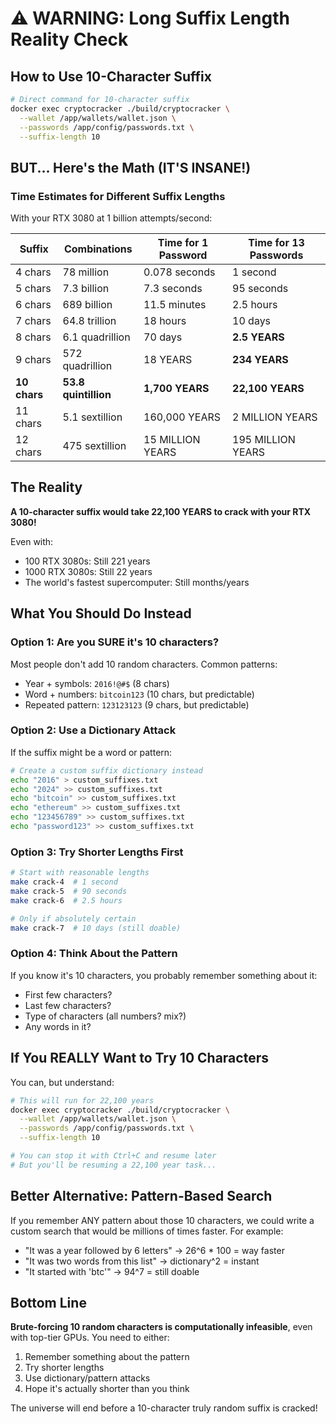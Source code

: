 # ⚠️ WARNING: Long Suffix Length Reality Check

## How to Use 10-Character Suffix

```bash
# Direct command for 10-character suffix
docker exec cryptocracker ./build/cryptocracker \
  --wallet /app/wallets/wallet.json \
  --passwords /app/config/passwords.txt \
  --suffix-length 10
```

## BUT... Here's the Math (IT'S INSANE!)

### Time Estimates for Different Suffix Lengths

With your RTX 3080 at 1 billion attempts/second:

| Suffix | Combinations | Time for 1 Password | Time for 13 Passwords |
|--------|--------------|-------------------|----------------------|
| 4 chars | 78 million | 0.078 seconds | 1 second |
| 5 chars | 7.3 billion | 7.3 seconds | 95 seconds |
| 6 chars | 689 billion | 11.5 minutes | 2.5 hours |
| 7 chars | 64.8 trillion | 18 hours | 10 days |
| 8 chars | 6.1 quadrillion | 70 days | **2.5 YEARS** |
| 9 chars | 572 quadrillion | 18 YEARS | **234 YEARS** |
| **10 chars** | **53.8 quintillion** | **1,700 YEARS** | **22,100 YEARS** |
| 11 chars | 5.1 sextillion | 160,000 YEARS | 2 MILLION YEARS |
| 12 chars | 475 sextillion | 15 MILLION YEARS | 195 MILLION YEARS |

## The Reality

**A 10-character suffix would take 22,100 YEARS to crack with your RTX 3080!**

Even with:
- 100 RTX 3080s: Still 221 years
- 1000 RTX 3080s: Still 22 years
- The world's fastest supercomputer: Still months/years

## What You Should Do Instead

### Option 1: Are you SURE it's 10 characters?
Most people don't add 10 random characters. Common patterns:
- Year + symbols: `2016!@#$` (8 chars)
- Word + numbers: `bitcoin123` (10 chars, but predictable)
- Repeated pattern: `123123123` (9 chars, but predictable)

### Option 2: Use a Dictionary Attack
If the suffix might be a word or pattern:
```bash
# Create a custom suffix dictionary instead
echo "2016" > custom_suffixes.txt
echo "2024" >> custom_suffixes.txt
echo "bitcoin" >> custom_suffixes.txt
echo "ethereum" >> custom_suffixes.txt
echo "123456789" >> custom_suffixes.txt
echo "password123" >> custom_suffixes.txt
```

### Option 3: Try Shorter Lengths First
```bash
# Start with reasonable lengths
make crack-4  # 1 second
make crack-5  # 90 seconds
make crack-6  # 2.5 hours

# Only if absolutely certain
make crack-7  # 10 days (still doable)
```

### Option 4: Think About the Pattern
If you know it's 10 characters, you probably remember something about it:
- First few characters?
- Last few characters?
- Type of characters (all numbers? mix?)
- Any words in it?

## If You REALLY Want to Try 10 Characters

You can, but understand:
```bash
# This will run for 22,100 years
docker exec cryptocracker ./build/cryptocracker \
  --wallet /app/wallets/wallet.json \
  --passwords /app/config/passwords.txt \
  --suffix-length 10

# You can stop it with Ctrl+C and resume later
# But you'll be resuming a 22,100 year task...
```

## Better Alternative: Pattern-Based Search

If you remember ANY pattern about those 10 characters, we could write a custom search that would be millions of times faster. For example:
- "It was a year followed by 6 letters" → 26^6 * 100 = way faster
- "It was two words from this list" → dictionary^2 = instant
- "It started with 'btc'" → 94^7 = still doable

## Bottom Line

**Brute-forcing 10 random characters is computationally infeasible**, even with top-tier GPUs. You need to either:
1. Remember something about the pattern
2. Try shorter lengths
3. Use dictionary/pattern attacks
4. Hope it's actually shorter than you think

The universe will end before a 10-character truly random suffix is cracked!